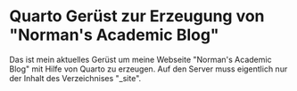 # Quarto Gerüst zur Erzeugung von "Norman's Academic Blog"

Das ist mein aktuelles Gerüst um meine Webseite "Norman's Academic Blog" mit Hilfe von Quarto zu erzeugen.
Auf den Server muss eigentlich nur der Inhalt des Verzeichnises "_site".

